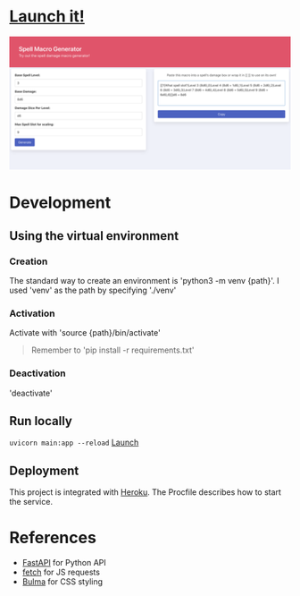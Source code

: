 # [Launch it!](https://roll20-helper.herokuapp.com/static/spell_macro.html)
![screenshot of the site](/images/roll20-helper.png?raw=true "Screenshot of the site")

# Development
## Using the virtual environment
### Creation
The standard way to create an environment is 'python3 -m venv {path}'.
I used 'venv' as the path by specifying './venv'
### Activation
Activate with 'source {path}/bin/activate'
> Remember to 'pip install -r requirements.txt'
### Deactivation
'deactivate'

## Run locally
`uvicorn main:app --reload`
[Launch](http://localhost:8000/static/spell_macro.html)

## Deployment
This project is integrated with [Heroku](https://dashboard.heroku.com/apps/roll20-helper).
The Procfile describes how to start the service.

# References
- [FastAPI](https://fastapi.tiangolo.com/) for Python API
- [fetch](https://javascript.info/fetch) for JS requests
- [Bulma](https://bulma.io/documentation/overview/start/) for CSS styling
